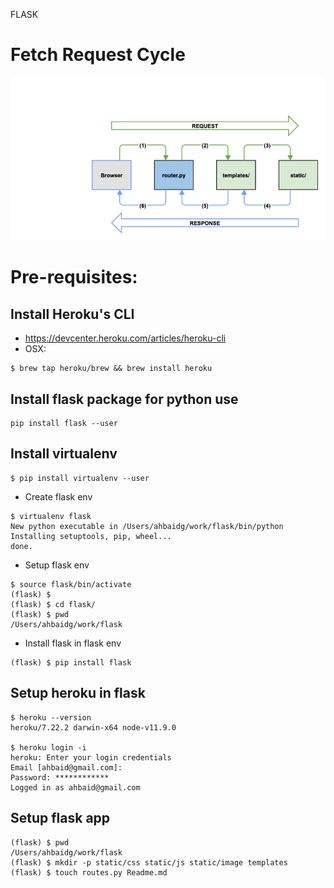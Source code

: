 FLASK 

# Fetch Request Cycle
![Fetch Request Cycle](flask.png)

# Pre-requisites:

## Install Heroku's CLI
* https://devcenter.heroku.com/articles/heroku-cli
* OSX:
~~~~
$ brew tap heroku/brew && brew install heroku
~~~~

## Install flask package for python use
~~~~
pip install flask --user
~~~~

## Install virtualenv 
~~~~
$ pip install virtualenv --user
~~~~

* Create flask env 
~~~~
$ virtualenv flask
New python executable in /Users/ahbaidg/work/flask/bin/python
Installing setuptools, pip, wheel...
done.
~~~~

* Setup flask env 
~~~~
$ source flask/bin/activate
(flask) $ 
(flask) $ cd flask/
(flask) $ pwd
/Users/ahbaidg/work/flask
~~~~

* Install flask in flask env
~~~~
(flask) $ pip install flask
~~~~

## Setup heroku in flask
~~~~
$ heroku --version
heroku/7.22.2 darwin-x64 node-v11.9.0

$ heroku login -i
heroku: Enter your login credentials
Email [ahbaid@gmail.com]: 
Password: ************
Logged in as ahbaid@gmail.com
~~~~

## Setup flask app 
~~~~
(flask) $ pwd
/Users/ahbaidg/work/flask
(flask) $ mkdir -p static/css static/js static/image templates
(flask) $ touch routes.py Readme.md
~~~~

